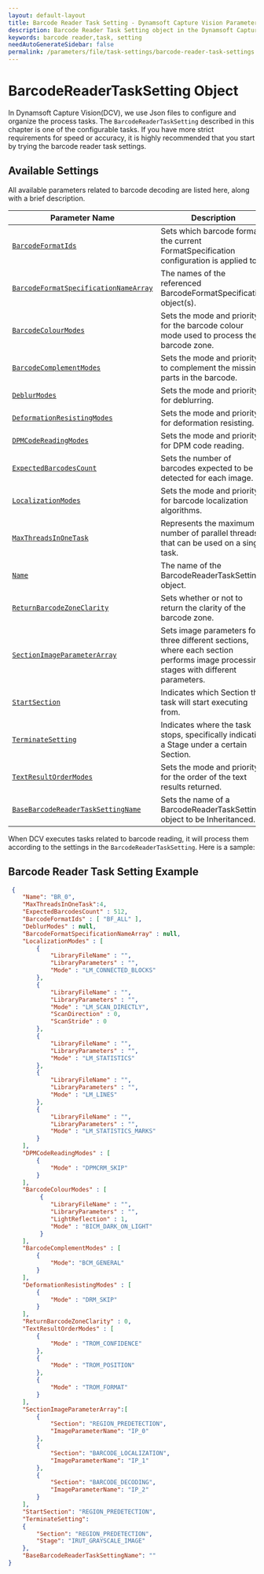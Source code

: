 ```yaml
---
layout: default-layout
title: Barcode Reader Task Setting - Dynamsoft Capture Vision Parameter File
description: Barcode Reader Task Setting object in the Dynamsoft Capture Vision Parameter File is an object for configuring and organizing the process of barcode reading task.
keywords: barcode reader,task, setting
needAutoGenerateSidebar: false
permalink: /parameters/file/task-settings/barcode-reader-task-settings.html
---
```


# BarcodeReaderTaskSetting Object
In Dynamsoft Capture Vision(DCV), we use Json files to configure and organize the process tasks. The `BarcodeReaderTaskSetting` described in this chapter is one of the configurable tasks. If you have more strict requirements for speed or accuracy, it is highly recommended that you start by trying the barcode  reader task settings.


## Available Settings
All available parameters related to barcode decoding are listed here, along with a brief description.

 | Parameter Name | Description |
 | -------------- | ----------- |
 | [`BarcodeFormatIds`]({{site.dcvb_parameters_reference}}barcode-reader-task-settings/barcode-format-ids.html) | Sets which barcode format the current FormatSpecification configuration is applied to. |
 | [`BarcodeFormatSpecificationNameArray`]({{site.dcvb_parameters_reference}}barcode-reader-task-settings/barcode-format-specification-name-array.html) | The names of the referenced BarcodeFormatSpecification object(s). |
 | [`BarcodeColourModes`]({{site.dcvb_parameters_reference}}barcode-reader-task-settings/barcode-colour-modes.html) | Sets the mode and priority for the barcode colour mode used to process the barcode zone. |
 | [`BarcodeComplementModes`]({{site.dcvb_parameters_reference}}barcode-reader-task-settings/barcode-complement-modes.html) | Sets the mode and priority to complement the missing parts in the barcode. |
 | [`DeblurModes`]({{site.dcvb_parameters_reference}}barcode-reader-task-settings/deblur-modes.html) | Sets the mode and priority for deblurring. |
 | [`DeformationResistingModes`]({{site.dcvb_parameters_reference}}barcode-reader-task-settings/deformation-resisting-modes.html) | Sets the mode and priority for deformation resisting. |
 | [`DPMCodeReadingModes`]({{site.dcvb_parameters_reference}}barcode-reader-task-settings/dpm-code-reading-modes.html) | Sets the mode and priority for DPM code reading. |
 | [`ExpectedBarcodesCount`]({{site.dcvb_parameters_reference}}barcode-reader-task-settings/expected-barcodes-count.html) | Sets the number of barcodes expected to be detected for each image. |
 | [`LocalizationModes`]({{site.dcvb_parameters_reference}}barcode-reader-task-settings/localization-modes.html) | Sets the mode and priority for barcode localization algorithms. |
 | [`MaxThreadsInOneTask`]({{site.dcvb_parameters_reference}}barcode-reader-task-settings/max-threads-in-one-task.html) | Represents the maximum number of parallel threads that can be used on a single task.|
 | [`Name`]({{site.dcvb_parameters_reference}}barcode-reader-task-settings/name.html) | The name of the BarcodeReaderTaskSetting object. |
 | [`ReturnBarcodeZoneClarity`]({{site.dcvb_parameters_reference}}barcode-reader-task-settings/return-barcode-zone-clarity.html) | Sets whether or not to return the clarity of the barcode zone. |
 | [`SectionImageParameterArray`]({{site.dcvb_parameters_reference}}barcode-reader-task-settings/section-image-parameter-array.html) | Sets image parameters for three different sections, where each section performs image processing stages with different parameters.|
 | [`StartSection`]({{site.dcvb_parameters_reference}}barcode-reader-task-settings/start-section.html) | Indicates which Section the task will start executing from.|
 | [`TerminateSetting`]({{site.dcvb_parameters_reference}}barcode-reader-task-settings/terminate-setting.html) | Indicates where the task stops, specifically indicating a Stage under a certain Section.|
 | [`TextResultOrderModes`]({{site.dcvb_parameters_reference}}barcode-reader-task-settings/text-result-order-modes.html) | Sets the mode and priority for the order of the text results returned. |
 | [`BaseBarcodeReaderTaskSettingName`]({{site.dcvb_parameters_reference}}barcode-reader-task-settings/base-barcode-reader-task-setting-name.html) | Sets the name of a BarcodeReaderTaskSetting object to be Inheritanced.|

When DCV executes tasks related to barcode reading, it will process them according to the settings in the `BarcodeReaderTaskSetting`. Here is a sample:

## Barcode Reader Task Setting Example

```json
 {
    "Name": "BR_0",
    "MaxThreadsInOneTask":4, 
    "ExpectedBarcodesCount" : 512,
    "BarcodeFormatIds" : [ "BF_ALL" ],
    "DeblurModes" : null,
    "BarcodeFormatSpecificationNameArray" : null,
    "LocalizationModes" : [
        {
            "LibraryFileName" : "",
            "LibraryParameters" : "",
            "Mode" : "LM_CONNECTED_BLOCKS"
        },
        {
            "LibraryFileName" : "",
            "LibraryParameters" : "",
            "Mode" : "LM_SCAN_DIRECTLY",
            "ScanDirection" : 0,
            "ScanStride" : 0
        },
        {
            "LibraryFileName" : "",
            "LibraryParameters" : "",
            "Mode" : "LM_STATISTICS"
        },
        {
            "LibraryFileName" : "",
            "LibraryParameters" : "",
            "Mode" : "LM_LINES"
        },
        {
            "LibraryFileName" : "",
            "LibraryParameters" : "",
            "Mode" : "LM_STATISTICS_MARKS"
        }
    ],
    "DPMCodeReadingModes" : [
        {
            "Mode" : "DPMCRM_SKIP"
        }
    ],
    "BarcodeColourModes" : [
         {
            "LibraryFileName" : "",
            "LibraryParameters" : "",
            "LightReflection" : 1,
            "Mode" : "BICM_DARK_ON_LIGHT"
         }
    ],
    "BarcodeComplementModes" : [
        {
            "Mode": "BCM_GENERAL" 
        }
    ],
    "DeformationResistingModes" : [
        {
            "Mode" : "DRM_SKIP"
        }
    ],
    "ReturnBarcodeZoneClarity" : 0,
    "TextResultOrderModes" : [
        {
            "Mode" : "TROM_CONFIDENCE"
        },
        {
            "Mode" : "TROM_POSITION"
        },
        {
            "Mode" : "TROM_FORMAT"
        }
    ],    
    "SectionImageParameterArray":[
        {
            "Section": "REGION_PREDETECTION",
            "ImageParameterName": "IP_0"
        },
        {
            "Section": "BARCODE_LOCALIZATION",
            "ImageParameterName": "IP_1"
        },
        {
            "Section": "BARCODE_DECODING",
            "ImageParameterName": "IP_2"
        }
    ],
    "StartSection": "REGION_PREDETECTION", 
    "TerminateSetting": 
    {
        "Section": "REGION_PREDETECTION",
        "Stage": "IRUT_GRAYSCALE_IMAGE" 
    },
    "BaseBarcodeReaderTaskSettingName": ""
}
```
